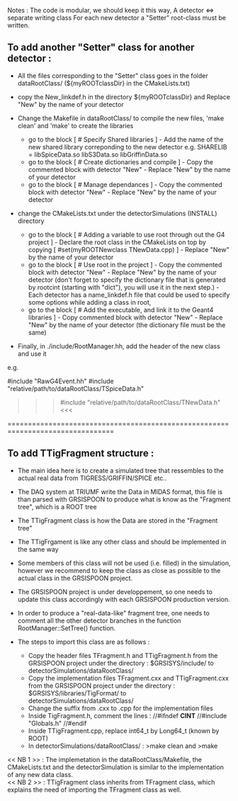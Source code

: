 Notes :
The code is modular, we should keep it this way, A detector <=> separate writing class 
For each new detector a "Setter" root-class must be written.

To add another "Setter" class for another detector :
--------------------------------------------------------------------------------

- All the files corresponding to the "Setter" class goes in the folder dataRootClass/ (${myROOTclassDir} in the CMakeLists.txt)
- copy the New_linkdef.h in the directory ${myROOTclassDir} and Replace "New" by the name of your detector
- Change the Makefile in dataRootClass/ to compile the new files, 'make clean' and 'make' to create the libraries
	- go to the block [ # Specify Shared libraries ]
			- Add the name of the new shared library correponding to the new detector
				e.g.  SHARELIB      = libSpiceData.so  libS3Data.so  libGriffinData.so
	- go to the block [ # Create dictionaries and compile ]
			- Copy the commented block with detector "New"
			- Replace "New" by the name of your detector
	- go to the block [ # Manage dependances ]
			- Copy the commented block with detector "New"
			- Replace "New" by the name of your detector


- change the CMakeLists.txt under the detectorSimulations (INSTALL) directory
	- go to the block [ # Adding a variable to use root through out the G4 project ]
			- Declare the root class in the CMakeLists on top by copying [ #set(myROOTNewclass 	TNewData.cpp) ]
			- Replace "New" by the name of your detector
	- go to the block [ # Use root in the project ] 
			- Copy the commented block with detector "New"
			- Replace "New" by the name of your detector (don't forget to specify the dictionary file that is generated by rootcint (starting with "dict"), you will use it in the next step.)
			- Each detector has a name_linkdef.h file that could be used to specify some options while adding a class in root, 
	- go to the block [ # Add the executable, and link it to the Geant4 libraries ]
			- Copy commented block with detector "New"
			- Replace "New" by the name of your detector (the dictionary file must be the same)


- Finally, in ./include/RootManager.hh,  add the header of the new class and use it 

e.g. 

#include "RawG4Event.hh"
#include "relative/path/to/dataRootClass/TSpiceData.h" 
>>> #include "relative/path/to/dataRootClass/TNewData.h" <<<

================================================================================


To add TTigFragment structure :
--------------------------------------------------------------------------------

- The main idea here is to create a simulated tree that ressembles to the actual real data from TIGRESS/GRIFFIN/SPICE etc..
- The DAQ system at TRIUMF write the Data in MIDAS format, this file is than parsed with GRSISPOON to produce what is know as the "Fragment tree", which is a ROOT tree
- The TTigFragment class is how the Data are stored in the "Fragment tree"
- The TTigFrgament is like any other class and should be implemented in the same way
- Some members of this class will not be used (i.e. filled) in the simulation, however we recommend to keep the class as close as possible to the actual class in the GRSISPOON project.
- The GRSISPOON project is under developpement, so one needs to update this class accordingly with each GRSISPOON production version.
- In order to produce a "real-data-like" fragment tree, one needs to comment all the other detector branches in the function RootManager::SetTree() function.

- The steps to import this class are as follows :
	- Copy the header files TFragment.h and TTigFragment.h from the GRSISPOON project under the directory : $GRSISYS/include/   to   detectorSimulations/dataRootClass/
	- Copy the implementation files TFragment.cxx and TTigFragment.cxx from the GRSISPOON project under the directory : $GRSISYS/libraries/TigFormat/   to   detectorSimulations/dataRootClass/
	- Change the suffix from .cxx to .cpp for the implementation files
	- Inside TigFragment.h, comment the lines : 
			//#ifndef __CINT__
			//#include "Globals.h"
			//#endif
	- Inside TTigFragment.cpp, replace int64_t by Long64_t (known by ROOT)
	- In detectorSimulations/dataRootClass/ : 	>make clean  and >make
	
	
 << NB 1 >> : The implemetation in the dataRootClass/Makefile, the CMakeLists.txt and the detectorSimulation is similar to the implementation of any new data class.   
 << NB 2 >> : TTigFragment class inherits from TFragment class, which explains the need of importing the TFragment class as well.

